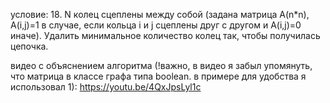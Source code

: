 условие: 18. N колец сцеплены между собой (задана матрица A(n*n), A(i,j)=1 в случае, если кольца i и j сцеплены друг с другом и A(i,j)=0 иначе). 
Удалить минимальное количество колец так, чтобы получилась цепочка.

видео с объяснением алгоритма (!важно, в видео я забыл упомянуть, что матрица в классе графа типа boolean. в примере для удобства я использовал 1):
https://youtu.be/4QxJpsLyl1c
